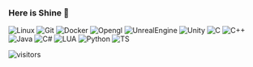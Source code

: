 ### Here is Shine 👋
  
![Linux](https://img.shields.io/badge/-Linux-FCC624?style=flat-square&logo=Linux&logoColor=black) ![Git](https://img.shields.io/badge/-Git-F05032?style=flat-square&logo=git&logoColor=white) ![Docker](https://img.shields.io/badge/-Docker-00B0FF?style=flat-square&logo=docker&logoColor=white) ![Opengl](https://img.shields.io/badge/-Opengl-00AACC?style=flat-square&logo=Opengl&logoColor=white) ![UnrealEngine](https://img.shields.io/badge/-Unreal%20Engine-4F4F4F?style=flat-square&logo=unrealengine&logoColor=white) ![Unity](https://img.shields.io/badge/-Unity-000000?style=flat-square&logo=Unity&logoColor=white) ![C](https://img.shields.io/badge/-C-00598A?style=flat-square&logo=C&logoColor=white) ![C++](https://img.shields.io/badge/-C++-00598A?style=flat-square&logo=c%2B%2B&logoColor=white) ![Java](https://img.shields.io/badge/-Java-FFA800?style=flat-square&logo=java&logoColor=white) ![C#](https://img.shields.io/badge/-C%23-9900FF?style=flat-square&logo=c-sharp&logoColor=white) ![LUA](https://img.shields.io/badge/-Lua-0009FF?style=flat-square&logo=lua&logoColor=white) ![Python](https://img.shields.io/badge/-Python-3670A0?style=flat-square&logo=Python&logoColor=ffdd54) ![TS](https://img.shields.io/badge/-Typescript-007ACC?style=flat-square&logo=typescript&logoColor=white)
  
![visitors](https://visitor-badge.glitch.me/badge?page_id=ShineYull.ShineYull&left_color=green&right_color=red)  
